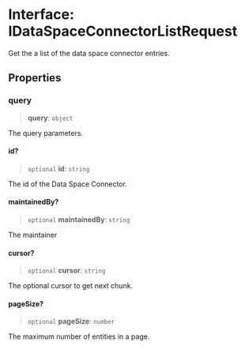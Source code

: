 # Interface: IDataSpaceConnectorListRequest

Get the a list of the data space connector entries.

## Properties

### query

> **query**: `object`

The query parameters.

#### id?

> `optional` **id**: `string`

The id of the Data Space Connector.

#### maintainedBy?

> `optional` **maintainedBy**: `string`

The maintainer

#### cursor?

> `optional` **cursor**: `string`

The optional cursor to get next chunk.

#### pageSize?

> `optional` **pageSize**: `number`

The maximum number of entities in a page.
